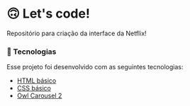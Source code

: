 # 🙃 Let's code! 

Repositório para criação da interface da Netflix!



### 🚀 Tecnologias

Esse projeto foi desenvolvido com as seguintes tecnologias:

* [HTML básico](https://www.w3schools.com/html/)
* [CSS básico](https://developer.mozilla.org/pt-BR/docs/Web/CSS)
* [Owl Carousel 2](https://owlcarousel2.github.io/OwlCarousel2/)